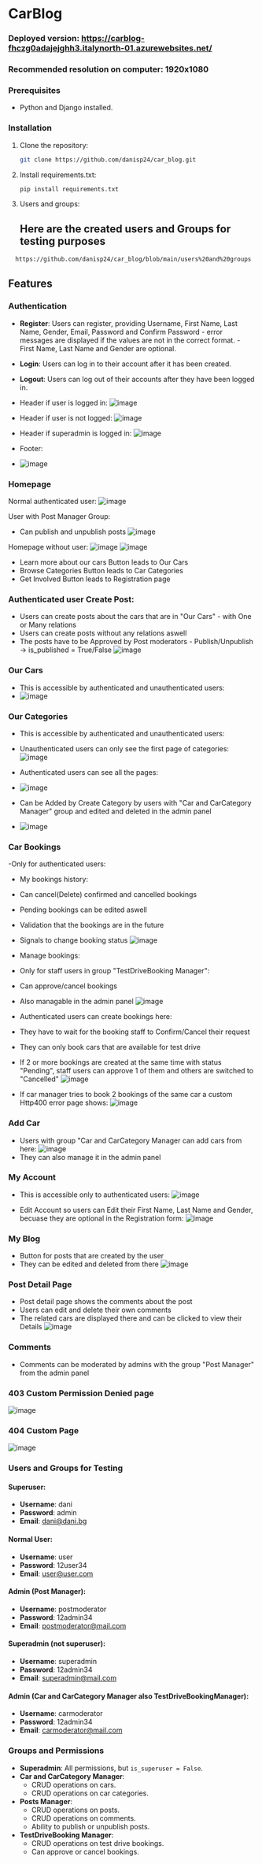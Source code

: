 # CarBlog

### Deployed version: https://carblog-fhczg0adajejghh3.italynorth-01.azurewebsites.net/
### Recommended resolution on computer: 1920x1080

### Prerequisites
- Python and Django installed.


### Installation
1. Clone the repository:
   ```sh
   git clone https://github.com/danisp24/car_blog.git
   ```

2. Install requirements.txt:
   ```sh
   pip install requirements.txt
   ```

3. Users and groups:
   ## Here are the created users and Groups for testing purposes
 ```sh
   https://github.com/danisp24/car_blog/blob/main/users%20and%20groups
   ```

## Features
### Authentication
- **Register**: Users can register, providing Username, First Name, Last Name, Gender, Email, Password and Confirm Password - error messages are displayed if the values are not in the correct format. - First Name, Last Name and Gender are optional.
- **Login**: Users can log in to their account after it has been created.
- **Logout**: Users can log out of their accounts after they have been logged in.

- Header if user is logged in:
![image](https://github.com/user-attachments/assets/0e02b22a-cd7c-4afb-b9d3-e10cefebba7f)

- Header if user is not logged:
![image](https://github.com/user-attachments/assets/c9f6d9a8-97ed-43e4-b08a-01b695836fef)

- Header if superadmin is logged in:
![image](https://github.com/user-attachments/assets/a7f7eb2f-825b-4928-8e23-fa12e718a0cf)

- Footer:
- ![image](https://github.com/user-attachments/assets/539c973c-2d11-48c8-af7b-80c27dcb1a70)

### Homepage

Normal authenticated user:
![image](https://github.com/user-attachments/assets/fe1b494a-db68-4488-8570-2ca4b90fd212)

User with Post Manager Group:
- Can publish and unpublish posts
![image](https://github.com/user-attachments/assets/80782da0-a5c5-4f2d-9861-24240d367579)

Homepage without user:
![image](https://github.com/user-attachments/assets/4669ba62-04e7-4db4-9b7d-ac3ba15b8a67)
![image](https://github.com/user-attachments/assets/ef3e4079-1030-47ff-8ec0-ce9f40b6edef)

- Learn more about our cars Button leads to Our Cars
- Browse Categories Button leads to Car Categories
- Get Involved Button leads to Registration page



### Authenticated user Create Post:
- Users can create posts about the cars that are in "Our Cars" - with One or Many relations
- Users can create posts without any relations aswell
- The posts have to be Approved by Post moderators - Publish/Unpublish -> is_published = True/False
![image](https://github.com/user-attachments/assets/01b9e62b-33c9-4f67-9cc0-569b1e27fc01)

### Our Cars
- This is accessible by authenticated and unauthenticated users:
- ![image](https://github.com/user-attachments/assets/385eb92c-ac62-43f7-b40d-36ffe5ed0a5d)

### Our Categories
- This is accessible by authenticated and unauthenticated users:
- Unauthenticated users can only see the first page of categories:
![image](https://github.com/user-attachments/assets/972d4a34-5601-4905-98cc-459e0bd00c04)

- Authenticated users can see all the pages:
- ![image](https://github.com/user-attachments/assets/b5dafe71-c833-4ff2-830c-a4e460d850bc)


- Can be Added by Create Category by users with "Car and CarCategory Manager" group and edited and deleted in the admin panel
- ![image](https://github.com/user-attachments/assets/99cd6852-b785-4dbd-b32d-71ec52c4d32e)

  

### Car Bookings
-Only for authenticated users:
- My bookings history:
- Can cancel(Delete) confirmed and cancelled bookings
- Pending bookings can be edited aswell
- Validation that the bookings are in the future
- Signals to change booking status
![image](https://github.com/user-attachments/assets/bb532ef0-66af-4493-86f4-451c645e45a7)

- Manage bookings:
- Only for staff users in group "TestDriveBooking Manager":
- Can approve/cancel bookings
- Also managable in the admin panel
![image](https://github.com/user-attachments/assets/46044107-3f42-4990-add0-a53ff90e2f08)


- Authenticated users can create bookings here:
- They have to wait for the booking staff to Confirm/Cancel their request
- They can only book cars that are available for test drive
- If 2 or more bookings are created at the same time with status "Pending", staff users can approve 1 of them and others are switched to "Cancelled"
![image](https://github.com/user-attachments/assets/a5641bff-b7eb-496e-9ff8-ae8dc3703cd0)

- If car manager tries to book 2 bookings of the same car a custom Http400 error page shows:
![image](https://github.com/user-attachments/assets/ed9c02eb-0a5a-4d05-9249-43fd138136c5)


### Add Car
- Users with group "Car and CarCategory Manager can add cars from here:
![image](https://github.com/user-attachments/assets/e9e433db-8049-4ed7-95cd-e79f82d6025f)
- They can also manage it in the admin panel


### My Account
- This is accessible only to authenticated users:
![image](https://github.com/user-attachments/assets/7190cf0f-1f29-4805-8e3f-953c888f51fc)

- Edit Account so users can Edit their First Name, Last Name and Gender, becuase they are optional in the Registration form:
![image](https://github.com/user-attachments/assets/9ca0fb9e-a023-45e0-90a5-bf6b55fd04e8)

### My Blog
- Button for posts that are created by the user
- They can be edited and deleted from there
![image](https://github.com/user-attachments/assets/966e8374-b62f-43f1-a266-1df171f2f8cb)

### Post Detail Page
- Post detail page shows the comments about the post
- Users can edit and delete their own comments
- The related cars are displayed there and can be clicked to view their Details
![image](https://github.com/user-attachments/assets/146e9349-0fb4-4709-80e8-3add60d97997)

### Comments
- Comments can be moderated by admins with the group "Post Manager" from the admin panel



### 403 Custom Permission Denied page
![image](https://github.com/user-attachments/assets/c98ed037-2cfd-4815-9f87-e708546c1da3)

### 404 Custom Page
![image](https://github.com/user-attachments/assets/167d2000-6222-432f-995a-03953afda6bb)



### Users and Groups for Testing

#### Superuser:
- **Username**: dani
- **Password**: admin
- **Email**: dani@dani.bg

#### Normal User:
- **Username**: user
- **Password**: 12user34
- **Email**: user@user.com

#### Admin (Post Manager):
- **Username**: postmoderator
- **Password**: 12admin34
- **Email**: postmoderator@mail.com

#### Superadmin (not superuser):
- **Username**: superadmin
- **Password**: 12admin34
- **Email**: superadmin@mail.com

#### Admin (Car and CarCategory Manager also TestDriveBookingManager):
- **Username**: carmoderator
- **Password**: 12admin34
- **Email**: carmoderator@mail.com

### Groups and Permissions

- **Superadmin**: All permissions, but `is_superuser = False`.
- **Car and CarCategory Manager**: 
  - CRUD operations on cars.
  - CRUD operations on car categories.
- **Posts Manager**:
  - CRUD operations on posts.
  - CRUD operations on comments.
  - Ability to publish or unpublish posts.
- **TestDriveBooking Manager**:
  - CRUD operations on test drive bookings.
  - Can approve or cancel bookings.


  





